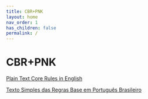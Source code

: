 ```yaml
---
title: CBR+PNK
layout: home
nav_order: 1
has_children: false
permalink: /
---
```


# CBR+PNK

[Plain Text Core Rules in English](/docs/en/index.md)

[Texto Simples das Regras Base em Português Brasileiro](/docs/ptbr/ptbr-index.md)